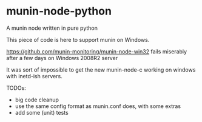 munin-node-python
=================

A munin node written in pure python

This piece of code is here to support munin on Windows.

https://github.com/munin-monitoring/munin-node-win32 fails miserably after a few
days on Windows 2008R2 server

It was sort of impossible to get the new munin-node-c working on windows with
inetd-ish servers.

TODOs:
- big code cleanup
- use the same config format as munin.conf does, with some extras
- add some (unit) tests

